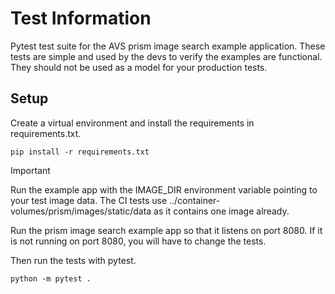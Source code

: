 # Test Information

Pytest test suite for the AVS prism image search example application.
These tests are simple and used by the devs to verify the examples are functional.
They should not be used as a model for your production tests.

## Setup

Create a virtual environment and install the requirements in requirements.txt.
```shell
pip install -r requirements.txt
```

> [!IMPORTANT]
> Run the example app with the IMAGE_DIR environment variable pointing to your test image data. The CI tests use ../container-volumes/prism/images/static/data as it contains one image already.

Run the prism image search example app so that it listens on port 8080. If it is not running on port 8080, you will have to change the tests.

Then run the tests with pytest.
```shell
python -m pytest .
```